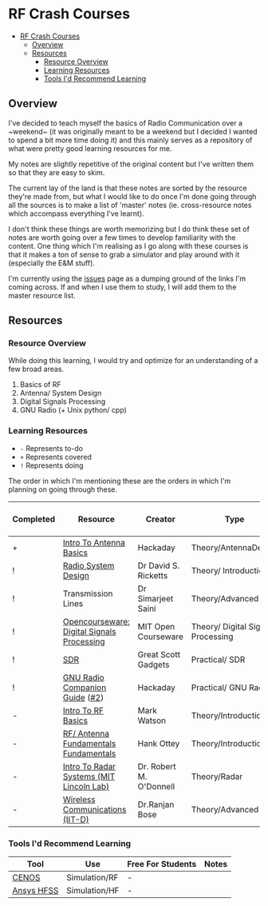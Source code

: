 # RF Crash Courses

- [RF Crash Courses](#rf-crash-courses)
  - [Overview](#overview)
  - [Resources](#resources)
    - [Resource Overview](#resource-overview)
    - [Learning Resources](#learning-resources)
    - [Tools I'd Recommend Learning](#tools-id-recommend-learning)

## Overview
I've decided to teach myself the basics of Radio Communication over a ~weekend~ (it was originally meant to be a weekend but I decided I wanted to spend a bit more time doing it) and this mainly serves as a repository of what were pretty good learning resources for me. 

My notes are slightly repetitive of the original content but I've written them so that they are easy to skim. 

The current lay of the land is that these notes are sorted by the resource they're made from, but what I would like to do once I'm done going through all the sources is to make a list of 'master' notes (ie. cross-resource notes which accompass everything I've learnt). 

I don't think these things are worth memorizing but I do think these set of notes are worth going over a few times to develop familiarity with the content. One thing which I'm realising as I go along with these courses is that it makes a ton of sense to grab a simulator and play around with it (especially the E&M stuff). 

I'm currently using the [issues](https://github.com/ArlinJae/RF/issues) page as a dumping ground of the links I'm coming across. If and when I use them to study, I will add them to the master resource list. 

## Resources

### Resource Overview
While doing this learning, I would try and optimize for an understanding of a few broad areas. 

1. Basics of RF
2. Antenna/ System Design
3. Digital Signals Processing
4. GNU Radio (+ Unix python/ cpp)

### Learning Resources

- `-` Represents to-do
- `+` Represents covered
- `!` Represents doing

The order in which I'm mentioning these are the orders in which I'm planning on going through these. 

| Completed | Resource | Creator | Type | Time Taken (hours) | Notes |
|---|---|---|---|---|---|
| + | [Intro To Antenna Basics](https://www.youtube.com/playlist?list=PL_tws4AXg7authztKFg5ZN5qWGtq3N_nI) | Hackaday | Theory/AntennaDesign | 6 | [Notes](!_Intro_To_Antenna_Basics.pdf) |
| ! | [Radio System Design](https://youtube.com/playlist?list=PLGF140BA5wtWgW9bAd6DtF3MaYbhPtFwd&si=Bu5R834sA-UY8G6g) | Dr David S. Ricketts | Theory/ Introduction | 4 | [Notes](!_Radio_System_Design.pdf)/ TBC |
| ! | Transmission Lines | Dr Simarjeet Saini | Theory/Advanced | - | - |
| ! | [Opencourseware: Digital Signals Processing](https://ocw.mit.edu/courses/res-6-008-digital-signal-processing-spring-2011/) | MIT Open Courseware | Theory/ Digital Signal Processing | - | - |
| ! | [SDR](https://greatscottgadgets.com/sdr/) | Great Scott Gadgets | Practical/ SDR | - | - |
| ! | [GNU Radio Companion Guide](https://www.youtube.com/watch?v=ufxBX_uNCa0) ([#2](https://www.youtube.com/watch?v=m0GGBFBWFfU)) | Hackaday | Practical/ GNU Radio | 1 | - |
| - | [Intro To RF Basics](https://www.youtube.com/playlist?list=PLHiqssciYZ4g6eZxJzTUwrMZ_1YeqLH6W) | Mark Watson | Theory/Introduction | - |
| - | [RF/ Antenna Fundamentals Fundamentals](https://www.youtube.com/playlist?list=PLYLLZZmhkxwGMCROhyxopDUOPvD9K6J3wy) | Hank Ottey | Theory/Introduction | - |
| - | [Intro To Radar Systems (MIT Lincoln Lab)](https://www.youtube.com/playlist?list=PLUJAYadtuizA8RC2Qk8LfmiWA56HZsk9y) | Dr. Robert M. O'Donnell | Theory/Radar | - |
| - | [Wireless Communications (IIT-D)](https://www.youtube.com/playlist?list=PL33AB52ED9A7873C0) | Dr.Ranjan Bose | Theory/Advanced | - |



### Tools I'd Recommend Learning
| Tool | Use | Free For Students | Notes |
|---|---|---|---|
| [CENOS](https://www.cenos-platform.com/) | Simulation/RF | - |
| [Ansys HFSS](https://www.ansys.com/products/electronics/ansys-hfss) | Simulation/HF | - |